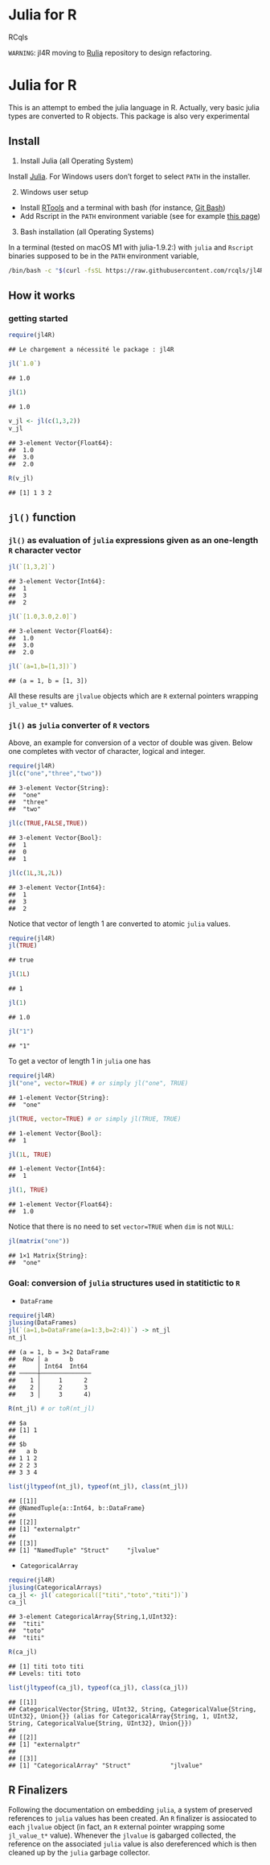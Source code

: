 Julia for R
================
RCqls

`WARNING`: jl4R moving to [Rulia](https://github.com/rcqls/Rulia.git) repository to design refactoring. 


# Julia for R

This is an attempt to embed the julia language in R. Actually, very
basic julia types are converted to R objects. This package is also very
experimental

## Install

1.  Install Julia (all Operating System)

Install [Julia](https://julialang.org/downloads/). For Windows users
don’t forget to select `PATH` in the installer.

2.  Windows user setup

- Install [RTools](https://cran.r-project.org/bin/windows/Rtools/) and a
  terminal with bash (for instance, [Git
  Bash](https://gitforwindows.org/))
- Add Rscript in the `PATH` environment variable (see for example [this
  page](https://www.hanss.info/sebastian/post/rtools-path/))

3.  Bash installation (all Operating Systems)

In a terminal (tested on macOS M1 with julia-1.9.2:) with `julia` and
`Rscript` binaries supposed to be in the `PATH` environment variable,

``` bash
/bin/bash -c "$(curl -fsSL https://raw.githubusercontent.com/rcqls/jl4R/HEAD/inst/install.sh)"
```

## How it works

### getting started

``` r
require(jl4R)
```

    ## Le chargement a nécessité le package : jl4R

``` r
jl(`1.0`)
```

    ## 1.0

``` r
jl(1)
```

    ## 1.0

``` r
v_jl <- jl(c(1,3,2))
v_jl
```

    ## 3-element Vector{Float64}:
    ##  1.0
    ##  3.0
    ##  2.0

``` r
R(v_jl)
```

    ## [1] 1 3 2

## `jl()` function

### `jl()` as evaluation of `julia` expressions given as an one-length `R` character vector

``` r
jl(`[1,3,2]`)
```

    ## 3-element Vector{Int64}:
    ##  1
    ##  3
    ##  2

``` r
jl(`[1.0,3.0,2.0]`)
```

    ## 3-element Vector{Float64}:
    ##  1.0
    ##  3.0
    ##  2.0

``` r
jl(`(a=1,b=[1,3])`)
```

    ## (a = 1, b = [1, 3])

All these results are `jlvalue` objects which are `R` external pointers
wrapping `jl_value_t*` values.

### `jl()` as `julia` converter of `R` vectors

Above, an example for conversion of a vector of double was given. Below
one completes with vector of character, logical and integer.

``` r
require(jl4R)
jl(c("one","three","two"))
```

    ## 3-element Vector{String}:
    ##  "one"
    ##  "three"
    ##  "two"

``` r
jl(c(TRUE,FALSE,TRUE))
```

    ## 3-element Vector{Bool}:
    ##  1
    ##  0
    ##  1

``` r
jl(c(1L,3L,2L))
```

    ## 3-element Vector{Int64}:
    ##  1
    ##  3
    ##  2

Notice that vector of length 1 are converted to atomic `julia` values.

``` r
require(jl4R)
jl(TRUE)
```

    ## true

``` r
jl(1L)
```

    ## 1

``` r
jl(1)
```

    ## 1.0

``` r
jl("1")
```

    ## "1"

To get a vector of length 1 in `julia` one has

``` r
require(jl4R)
jl("one", vector=TRUE) # or simply jl("one", TRUE)
```

    ## 1-element Vector{String}:
    ##  "one"

``` r
jl(TRUE, vector=TRUE) # or simply jl(TRUE, TRUE)
```

    ## 1-element Vector{Bool}:
    ##  1

``` r
jl(1L, TRUE)
```

    ## 1-element Vector{Int64}:
    ##  1

``` r
jl(1, TRUE)
```

    ## 1-element Vector{Float64}:
    ##  1.0

Notice that there is no need to set `vector=TRUE` when `dim` is not
`NULL`:

``` r
jl(matrix("one"))
```

    ## 1×1 Matrix{String}:
    ##  "one"

### Goal: conversion of `julia` structures used in statitictic to `R`

- `DataFrame`

``` r
require(jl4R)
jlusing(DataFrames)
jl(`(a=1,b=DataFrame(a=1:3,b=2:4))`) -> nt_jl
nt_jl
```

    ## (a = 1, b = 3×2 DataFrame
    ##  Row │ a      b
    ##      │ Int64  Int64
    ## ─────┼──────────────
    ##    1 │     1      2
    ##    2 │     2      3
    ##    3 │     3      4)

``` r
R(nt_jl) # or toR(nt_jl)
```

    ## $a
    ## [1] 1
    ## 
    ## $b
    ##   a b
    ## 1 1 2
    ## 2 2 3
    ## 3 3 4

``` r
list(jltypeof(nt_jl), typeof(nt_jl), class(nt_jl))
```

    ## [[1]]
    ## @NamedTuple{a::Int64, b::DataFrame}
    ## 
    ## [[2]]
    ## [1] "externalptr"
    ## 
    ## [[3]]
    ## [1] "NamedTuple" "Struct"     "jlvalue"

- `CategoricalArray`

``` r
require(jl4R)
jlusing(CategoricalArrays)
ca_jl <- jl(`categorical(["titi","toto","titi"])`)
ca_jl
```

    ## 3-element CategoricalArray{String,1,UInt32}:
    ##  "titi"
    ##  "toto"
    ##  "titi"

``` r
R(ca_jl)
```

    ## [1] titi toto titi
    ## Levels: titi toto

``` r
list(jltypeof(ca_jl), typeof(ca_jl), class(ca_jl))
```

    ## [[1]]
    ## CategoricalVector{String, UInt32, String, CategoricalValue{String, UInt32}, Union{}} (alias for CategoricalArray{String, 1, UInt32, String, CategoricalValue{String, UInt32}, Union{}})
    ## 
    ## [[2]]
    ## [1] "externalptr"
    ## 
    ## [[3]]
    ## [1] "CategoricalArray" "Struct"           "jlvalue"

## R Finalizers

Following the documentation on embedding `julia`, a system of preserved
references to `julia` values has been created. An `R` finalizer is
assiocated to each `jlvalue` object (in fact, an `R` external pointer
wrapping some `jl_value_t*` value). Whenever the `jlvalue` is gabarged
collected, the reference on the associated `julia` value is also
dereferenced which is then cleaned up by the `julia` garbage collector.
